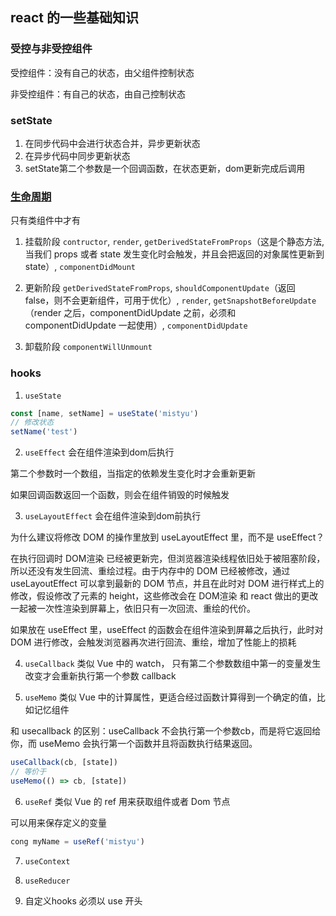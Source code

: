 ## react 的一些基础知识

### 受控与非受控组件
受控组件：没有自己的状态，由父组件控制状态

非受控组件：有自己的状态，由自己控制状态

### setState
1. 在同步代码中会进行状态合并，异步更新状态
2. 在异步代码中同步更新状态
3. setState第二个参数是一个回调函数，在状态更新，dom更新完成后调用

### [生命周期](https://zh-hans.reactjs.org/docs/react-component.html#getsnapshotbeforeupdate)
只有类组件中才有
1. 挂载阶段
`contructor`,
`render`,
`getDerivedStateFromProps`（这是个静态方法,当我们 props 或者 state 发生变化时会触发，并且会把返回的对象属性更新到 state）,
`componentDidMount`

2. 更新阶段
`getDerivedStateFromProps`,
`shouldComponentUpdate`（返回 false，则不会更新组件，可用于优化）,
`render`,
`getSnapshotBeforeUpdate`（render 之后，componentDidUpdate 之前，必须和 componentDidUpdate 一起使用）,
`componentDidUpdate`

3. 卸载阶段
`componentWillUnmount`

### hooks
1. `useState`
```jsx
const [name, setName] = useState('mistyu')
// 修改状态
setName('test')
```

2. `useEffect`
会在组件渲染到dom后执行

第二个参数时一个数组，当指定的依赖发生变化时才会重新更新

如果回调函数返回一个函数，则会在组件销毁的时候触发

3. `useLayoutEffect`
会在组件渲染到dom前执行

为什么建议将修改 DOM 的操作里放到 useLayoutEffect 里，而不是 useEffect？

在执行回调时 DOM渲染 已经被更新完，但浏览器渲染线程依旧处于被阻塞阶段，所以还没有发生回流、重绘过程。由于内存中的 DOM 已经被修改，通过 useLayoutEffect 可以拿到最新的 DOM 节点，并且在此时对 DOM 进行样式上的修改，假设修改了元素的 height，这些修改会在 DOM渲染 和 react 做出的更改一起被一次性渲染到屏幕上，依旧只有一次回流、重绘的代价。

如果放在 useEffect 里，useEffect 的函数会在组件渲染到屏幕之后执行，此时对 DOM 进行修改，会触发浏览器再次进行回流、重绘，增加了性能上的损耗

4. `useCallback`
类似 Vue 中的 watch， 只有第二个参数数组中第一的变量发生改变才会重新执行第一个参数 callback

5. `useMemo`
类似 Vue 中的计算属性，更适合经过函数计算得到一个确定的值，比如记忆组件


和 usecallback 的区别：useCallback 不会执行第一个参数cb，而是将它返回给你，而 useMemo 会执行第一个函数并且将函数执行结果返回。
```js
useCallback(cb, [state])
// 等价于
useMemo(() => cb, [state])
```

6. `useRef`
类似 Vue 的 ref 用来获取组件或者 Dom 节点

可以用来保存定义的变量
```jsx
cong myName = useRef('mistyu')
```

7. `useContext`

8. `useReducer`

9. 自定义hooks
必须以 use 开头